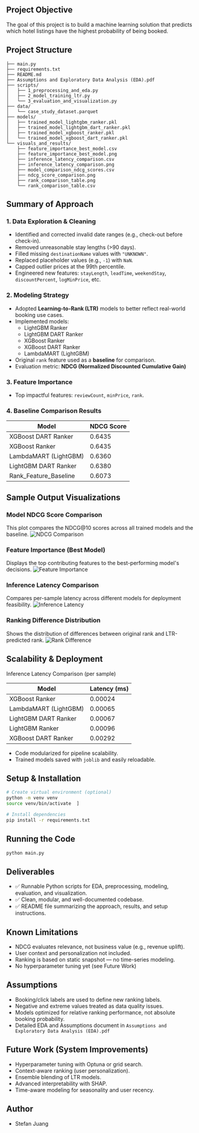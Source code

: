 ## Project Objective
The goal of this project is to build a machine learning solution that predicts which hotel listings have the highest probability of being booked. 

## Project Structure
```
├── main.py
├── requirements.txt
├── README.md
├── Assumptions and Exploratory Data Analysis (EDA).pdf
├── scripts/
│   ├── 1_preprocessing_and_eda.py
│   ├── 2_model_training_ltr.py
│   └── 3_evaluation_and_visualization.py
├── data/
│   └── case_study_dataset.parquet
├── models/
│   ├── trained_model_lightgbm_ranker.pkl
│   ├── trained_model_lightgbm_dart_ranker.pkl
│   ├── trained_model_xgboost_ranker.pkl
│   └── trained_model_xgboost_dart_ranker.pkl
└── visuals_and_results/
    ├── feature_importance_best_model.csv
    ├── feature_importance_best_model.png
    ├── inference_latency_comparison.csv
    ├── inference_latency_comparison.png
    ├── model_comparison_ndcg_scores.csv
    ├── ndcg_score_comparison.png
    ├── rank_comparison_table.png
    └── rank_comparison_table.csv
```

## Summary of Approach

### 1. Data Exploration & Cleaning
- Identified and corrected invalid date ranges (e.g., check-out before check-in).
- Removed unreasonable stay lengths (>90 days).
- Filled missing `destinationName` values with `"UNKNOWN"`.
- Replaced placeholder values (e.g., `-1`) with `NaN`.
- Capped outlier prices at the 99th percentile.
- Engineered new features: `stayLength`, `leadTime`, `weekendStay`, `discountPercent`, `logMinPrice`, etc.

### 2. Modeling Strategy
- Adopted **Learning-to-Rank (LTR)** models to better reflect real-world booking use cases.
- Implemented models:
  - LightGBM Ranker
  - LightGBM DART Ranker
  - XGBoost Ranker
  - XGBoost DART Ranker
  - LambdaMART (LightGBM)
- Original `rank` feature used as a **baseline** for comparison.
- Evaluation metric: **NDCG (Normalized Discounted Cumulative Gain)**

### 3. Feature Importance
- Top impactful features: `reviewCount`, `minPrice`, `rank`.

### 4. Baseline Comparison Results
| Model                 | NDCG Score |
|-----------------------|-------------|
| XGBoost DART Ranker   | 0.6435      |
| XGBoost Ranker        | 0.6435      |
| LambdaMART (LightGBM) | 0.6360      |
| LightGBM DART Ranker  | 0.6380      |
| Rank_Feature_Baseline | 0.6073      |

## Sample Output Visualizations

### Model NDCG Score Comparison
This plot compares the NDCG@10 scores across all trained models and the baseline.
![NDCG Comparison](visuals_and_results/ndcg_score_comparison.png)

### Feature Importance (Best Model)
Displays the top contributing features to the best-performing model's decisions.
![Feature Importance](visuals_and_results/feature_importance_best_model.png)

### Inference Latency Comparison
Compares per-sample latency across different models for deployment feasibility.
![Inference Latency](visuals_and_results/inference_latency_comparison.png)

### Ranking Difference Distribution
Shows the distribution of differences between original rank and LTR-predicted rank.
![Rank Difference](visuals_and_results/rank_comparison_table.png)


## Scalability & Deployment
Inference Latency Comparison (per sample)

| Model                 | Latency (ms) |
|-----------------------|--------------|
| XGBoost Ranker        | 0.00024      |
| LambdaMART (LightGBM) | 0.00065      |
| LightGBM DART Ranker  | 0.00067      |
| LightGBM Ranker       | 0.00096      |
| XGBoost DART Ranker   | 0.00292      |

- Code modularized for pipeline scalability.
- Trained models saved with `joblib` and easily reloadable.

## Setup & Installation
```bash
# Create virtual environment (optional)
python -m venv venv
source venv/bin/activate  ]

# Install dependencies
pip install -r requirements.txt
```

## Running the Code
```bash
python main.py
```

## Deliverables
- ✅ Runnable Python scripts for EDA, preprocessing, modeling, evaluation, and visualization.
- ✅ Clean, modular, and well-documented codebase.
- ✅ README file summarizing the approach, results, and setup instructions.

## Known Limitations
- NDCG evaluates relevance, not business value (e.g., revenue uplift).
- User context and personalization not included.
- Ranking is based on static snapshot — no time-series modeling.
- No hyperparameter tuning yet (see Future Work)

## Assumptions
- Booking/click labels are used to define new ranking labels.
- Negative and extreme values treated as data quality issues.
- Models optimized for relative ranking performance, not absolute booking probability.
- Detailed EDA and Assumptions document in `Assumptions and Exploratory Data Analysis (EDA).pdf`

## Future Work (System Improvements)
- Hyperparameter tuning with Optuna or grid search.
- Context-aware ranking (user personalization).
- Ensemble blending of LTR models.
- Advanced interpretability with SHAP.
- Time-aware modeling for seasonality and user recency.

## Author
- Stefan Juang
